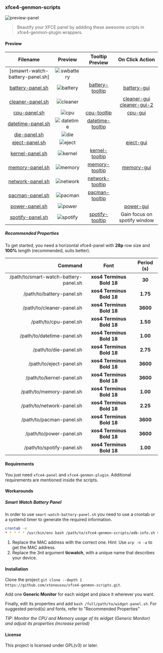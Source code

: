 ### xfce4-genmon-scripts

![preview-panel]

> Beautify your XFCE panel by addding these awesome scripts in xfce4-genmon-plugin wrappers.

#### Preview

| Filename                         | Preview      | Tooltip Preview    | On Click Action               |
|:--------------------------------:|:------------:|:------------------:|:-----------------------------:|
| [smawrt-watch-battery-panel.sh]  | ![swbattery] |                    |                               |
| [battery-panel.sh]               | ![battery]   | [battery-tooltip]  | [battery-gui]                 |
| [cleaner-panel.sh]               | ![cleaner]   |                    | [cleaner-gui] [cleaner-gui-2] |
| [cpu-panel.sh]                   | ![cpu]       | [cpu-tooltip]      | [cpu-gui]                     |
| [datetime-panel.sh]              | ![datetime]  | [datetime-tooltip] |                               |
| [die-panel.sh]                   | ![die]       |                    |                               |
| [eject-panel.sh]                 | ![eject]     |                    | [eject-gui]                   |
| [kernel-panel.sh]                | ![kernel]    | [kernel-tooltip]   |                               |
| [memory-panel.sh]                | ![memory]    | [memory-tooltip]   | [memory-gui]                  |
| [network-panel.sh]               | ![network]   | [network-tooltip]  |                               |
| [pacman-panel.sh]                | ![pacman]    | [pacman-tooltip]   |                               |
| [power-panel.sh]                 | ![power]     |                    | [power-gui]                   |
| [spotify-panel.sh]               | ![spotify]   | [spotify-tooltip]  | Gain focus on spotify window  |

##### Recommended Properties

To get started, you need a horizontal xfce4-panel with **28p** row size and **100%** length (recommended, suits better).

| Command                                | Font                      | Period (s) |
|---------------------------------------:|:-------------------------:|:----------:|
| /path/to/smart-watch-battery-panel.sh  | **xos4 Terminus Bold 18** |  **30**    |
| /path/to/battery-panel.sh              | **xos4 Terminus Bold 18** |  **1.75**  |
| /path/to/cleaner-panel.sh              | **xos4 Terminus Bold 18** |  **3600**  |
| /path/to/cpu-panel.sh                  | **xos4 Terminus Bold 18** |  **1.50**  |
| /path/to/datetime-panel.sh             | **xos4 Terminus Bold 18** |  **1.00**  |
| /path/to/die-panel.sh                  | **xos4 Terminus Bold 18** |  **2.75**  |
| /path/to/eject-panel.sh                | **xos4 Terminus Bold 18** |  **3600**  |
| /path/to/kernel-panel.sh               | **xos4 Terminus Bold 18** |  **3600**  |
| /path/to/memory-panel.sh               | **xos4 Terminus Bold 18** |  **1.00**  |
| /path/to/network-panel.sh              | **xos4 Terminus Bold 18** |  **2.25**  |
| /path/to/pacman-panel.sh               | **xos4 Terminus Bold 18** |  **3600**  |
| /path/to/power-panel.sh                | **xos4 Terminus Bold 18** |  **3600**  |
| /path/to/spotify-panel.sh              | **xos4 Terminus Bold 18** |  **1.00**  |

#### Requirements

You just need `xfce4-panel` and `xfce4-genmon-plugin`. Additional requirements are mentioned inside the scripts.

#### Workarounds

##### Smart Watch Battery Panel

In order to use `smart-watch-battery-panel.sh` you need to use a crontab or a systemd timer to generate the required information.

```bash
crontab -e
* * * * * /usr/bin/env bash /path/to/xfce4-genmon-scripts/adb-info.sh $(arp -e -n | awk "/98:28:a6:dd:00:8c/{print \$1}") battery ticwatch
```

1. Replace the MAC address with the correct one. Hint: Use `arp -n -a` to get the MAC address.
2. Replace the 3rd argument **ticwatch**, with a unique name that describes your device.

#### Installation

Clone the project `git clone --depth 1 https://github.com/xtonousou/xfce4-genmon-scripts.git`.

Add one **Generic Monitor** for each widget and place it wherever you want.

Finally, edit its properties and add `bash /full/path/to/widget-panel.sh`. For suggested period(s) and fonts, refer to "Recommended Properties"

*TIP: Monitor the CPU and Memory usage of its widget (Generic Monitor) and adjust its properties (increase period)*

#### License

This project is licensed under GPL(v3) or later.

<!--- Script Paths -->
[smart-watch-battery-panel.sh]: smart-watch-battery-panel.sh
[battery-panel.sh]: battery-panel.sh
[cleaner-panel.sh]: cleaner-panel.sh
[cpu-panel.sh]: cpu-panel.sh
[datetime-panel.sh]: datetime-panel.sh
[die-panel.sh]: die-panel.sh
[eject-panel.sh]: eject-panel.sh
[kernel-panel.sh]: kernel-panel.sh
[memory-panel.sh]: memory-panel.sh
[network-panel.sh]: network-panel.sh
[pacman-panel.sh]: pacman-panel.sh
[power-panel.sh]: power-panel.sh
[spotify-panel.sh]: spotify-panel.sh

<!--- Pics -->
[preview-panel]: https://raw.githubusercontent.com/xtonousou/xfce4-genmon-scripts/master/previews/preview-panel.png "xfce4-panel"
[swbattery]: https://raw.githubusercontent.com/xtonousou/xfce4-genmon-scripts/master/previews/smart-watch-battery-panel/swbattery.png "smart watch battery"
[battery]: https://raw.githubusercontent.com/xtonousou/xfce4-genmon-scripts/master/previews/battery-panel/battery.gif "battery"
[battery-tooltip]: https://raw.githubusercontent.com/xtonousou/xfce4-genmon-scripts/master/previews/battery-panel/battery-tooltip.gif "battery-tooltip"
[battery-gui]: https://raw.githubusercontent.com/xtonousou/xfce4-genmon-scripts/master/previews/battery-panel/battery-gui.png "battery-gui"
[cleaner]: https://raw.githubusercontent.com/xtonousou/xfce4-genmon-scripts/master/previews/cleaner-panel/cleaner.png "cleaner"
[cleaner-gui]: https://raw.githubusercontent.com/xtonousou/xfce4-genmon-scripts/master/previews/cleaner-panel/cleaner-gui.png "cleaner-gui"
[cleaner-gui-2]: https://raw.githubusercontent.com/xtonousou/xfce4-genmon-scripts/master/previews/cleaner-panel/cleaner-gui-2.png "cleaner-gui-2"
[cpu]: https://raw.githubusercontent.com/xtonousou/xfce4-genmon-scripts/master/previews/cpu-panel/cpu.gif "cpu"
[cpu-tooltip]: https://raw.githubusercontent.com/xtonousou/xfce4-genmon-scripts/master/previews/cpu-panel/cpu-tooltip.gif "cpu-tooltip"
[cpu-gui]: https://raw.githubusercontent.com/xtonousou/xfce4-genmon-scripts/master/previews/cpu-panel/cpu-gui.png "cpu-gui"
[datetime]: https://raw.githubusercontent.com/xtonousou/xfce4-genmon-scripts/master/previews/datetime-panel/datetime.gif "datetime"
[datetime-tooltip]: https://raw.githubusercontent.com/xtonousou/xfce4-genmon-scripts/master/previews/datetime-panel/datetime-tooltip.png "datetime-tooltip"
[die]: https://raw.githubusercontent.com/xtonousou/xfce4-genmon-scripts/master/previews/die-panel/die.gif "die"
[eject]: https://raw.githubusercontent.com/xtonousou/xfce4-genmon-scripts/master/previews/eject-panel/eject.png "eject"
[eject-gui]: https://raw.githubusercontent.com/xtonousou/xfce4-genmon-scripts/master/previews/eject-panel/eject-gui.png "eject-gui"
[kernel]: https://raw.githubusercontent.com/xtonousou/xfce4-genmon-scripts/master/previews/kernel-panel/kernel.png "kernel"
[kernel-tooltip]: https://raw.githubusercontent.com/xtonousou/xfce4-genmon-scripts/master/previews/kernel-panel/kernel-tooltip.png "kernel-tooltip"
[memory]: https://raw.githubusercontent.com/xtonousou/xfce4-genmon-scripts/master/previews/memory-panel/memory.gif "memory"
[memory-tooltip]: https://raw.githubusercontent.com/xtonousou/xfce4-genmon-scripts/master/previews/memory-panel/memory-tooltip.gif "memory-tooltip"
[memory-gui]: https://raw.githubusercontent.com/xtonousou/xfce4-genmon-scripts/master/previews/memory-panel/memory-gui.png "memory-gui"
[network]: https://raw.githubusercontent.com/xtonousou/xfce4-genmon-scripts/master/previews/network-panel/network.gif "network"
[network-tooltip]: https://raw.githubusercontent.com/xtonousou/xfce4-genmon-scripts/master/previews/network-panel/network-tooltip.png "network-tooltip"
[pacman]: https://raw.githubusercontent.com/xtonousou/xfce4-genmon-scripts/master/previews/pacman-panel/pacman.png "pacman"
[pacman-tooltip]: https://raw.githubusercontent.com/xtonousou/xfce4-genmon-scripts/master/previews/pacman-panel/pacman-tooltip.png "pacman-tooltip"
[power]: https://raw.githubusercontent.com/xtonousou/xfce4-genmon-scripts/master/previews/power-panel/power.png "power"
[power-gui]: https://raw.githubusercontent.com/xtonousou/xfce4-genmon-scripts/master/previews/power-panel/power-gui.png "power-gui"
[spotify]: https://raw.githubusercontent.com/xtonousou/xfce4-genmon-scripts/master/previews/spotify-panel/spotify.gif "spotify"
[spotify-tooltip]: https://raw.githubusercontent.com/xtonousou/xfce4-genmon-scripts/master/previews/spotify-panel/spotify-tooltip.png "spotify-tooltip"
